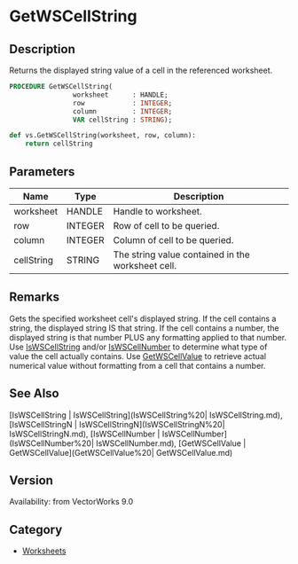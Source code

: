 # GetWSCellString

## Description
Returns the displayed string value of a cell in the referenced worksheet.

```pascal
PROCEDURE GetWSCellString(
				worksheet      : HANDLE;
				row            : INTEGER;
				column         : INTEGER;
				VAR cellString : STRING);
```

```python
def vs.GetWSCellString(worksheet, row, column):
    return cellString
```

## Parameters
|Name|Type|Description|
|---|---|---|
|worksheet|HANDLE|Handle to worksheet.|
|row|INTEGER|Row of cell to be queried.|
|column|INTEGER|Column of cell to be queried.|
|cellString|STRING|The string value contained in the worksheet cell.|

## Remarks
Gets the specified worksheet cell's displayed string.
If the cell contains a string, the displayed string IS that string.
If the cell contains a number, the displayed string is that number PLUS any formatting applied to that number.
Use [ IsWSCellString](IsWSCellNumber.md) and/or [ IsWSCellNumber](IsWSCellNumber.md) to determine what type of value the cell actually contains. 
Use [ GetWSCellValue](GetWSCellValue.md) to retrieve actual numerical value without formatting from a cell that contains a number.

## See Also
[IsWSCellString | IsWSCellString](IsWSCellString%20| IsWSCellString.md), [IsWSCellStringN | IsWSCellStringN](IsWSCellStringN%20| IsWSCellStringN.md), [IsWSCellNumber | IsWSCellNumber](IsWSCellNumber%20| IsWSCellNumber.md), [GetWSCellValue | GetWSCellValue](GetWSCellValue%20| GetWSCellValue.md)

## Version
Availability: from VectorWorks 9.0

## Category
* [Worksheets](../Categories/Worksheets.md)
